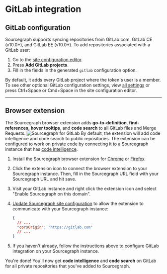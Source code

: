 # GitLab integration

<!-- TODO(sqs): add more -->

## GitLab configuration

Sourcegraph supports syncing repositories from GitLab.com, GitLab CE (v10.0+), and GitLab EE (v10.0+). To add repositories associated with a GitLab user:

1.  Go to the [site configuration editor](/admin/site_config/index.md).
2.  Press **Add GitLab projects**.
3.  Fill in the fields in the generated `gitlab` configuration option.

By default, it adds every GitLab project where the token's user is a member. To see other optional GitLab configuration settings, view [all settings](/admin/site_config/index.md) or press Ctrl+Space or Cmd+Space in the site configuration editor.

---

## Browser extension

The Sourcegraph browser extension adds **go-to-definition**,
**find-references**, **hover tooltips**, and **code search** to all GitLab files
and Merge Requests.
![Sourcegraph for
GitLab](https://cl.ly/7916fe1453a4/download/sourcegraph-for-gitLab.gif)
By default, the extension will add code intelligence and code search to public repositories. The extension can be configured to work on private code by connecting it to a Sourcegraph instance that has [code intelligence](/extensions/language_servers.md).

1. Install the Sourcegraph browser extension for [Chrome](https://chrome.google.com/webstore/detail/sourcegraph/dgjhfomjieaadpoljlnidmbgkdffpack) or [Firefox](https://addons.mozilla.org/en-US/firefox/addon/sourcegraph/)
1. Click the extension icon to connect the browser extension to your Sourcegraph
   instance. Then, fill in the Sourcegraph URL field with your Sourcegraph URL
   and hit save.
1. Visit your GitLab instance and right click the extension icon and select
   "Enable Sourcegraph on this domain".
1. [Update Sourcegraph site configuration](/admin/site_config/index.md) to allow the extension to communicate with your Sourcegraph instance:

   ```json
   {
     // ...
     "corsOrigin": "https://gitlab.com"
     // ...
   }
   ```

1. If you haven't already, follow the instructions above to configure GitLab integration on your Sourcegraph instance. <!-- TODO!(sqs): clean this up -->

You're done! You'll now get **code intelligence** and **code search** on GitLab for all private repositories that you've added to Sourcegraph.
